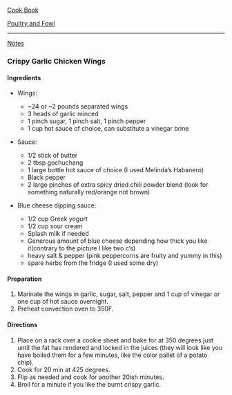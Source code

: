 [Cook Book](https://github.com/vmsmith/CookBook/blob/master/README.md)  

[Poultry and Fowl](https://github.com/vmsmith/CookBook/blob/master/poultry_fowl.md)  

-----  

[Notes](https://github.com/vmsmith/CookBook/blob/master/notes.md)  

### Crispy Garlic Chicken Wings  

#### Ingredients   

* Wings:  
  * ~24 or ~2 pounds separated wings  
  * 3 heads of garlic minced  
  * 1 pinch sugar, 1 pinch salt, 1 pinch pepper  
  * 1 cup hot sauce of choice, can substitute a vinegar brine  

* Sauce:
  * 1/2 stick of butter  
  * 2 tbsp gochuchang  
  * 1 large bottle hot sauce of choice (I used Melinda’s Habanero)  
  * Black pepper  
  * 2 large pinches of extra spicy dried chili powder blend (look for something naturally red/orange not brown)  

* Blue cheese dipping sauce:  
  * 1/2 cup Greek yogurt  
  * 1/2 cup sour cream  
  * Splash milk if needed  
  * Generous amount of blue cheese depending how thick you like it(contrary to the picture I like two c’s)  
  * heavy salt & pepper (pink peppercorns are fruity and yummy in this)  
  * spare herbs from the fridge (I used some dry)  


#### Preparation  

1. Marinate the wings in garlic, sugar, salt, pepper and 1 cup of vinegar or one cup of hot sauce overnight.  
2. Preheat convection oven to 350F. 

#### Directions  

1. Place on a rack over a cookie sheet and bake for at 350 degrees just until the fat has rendered and locked in the juices (they will look like you have boiled them for a few minutes, like the color pallet of a potato chip).  
2. Cook for 20 min at 425 degrees.  
3. Flip as needed and cook for another 20ish minutes.  
4. Broil for a minute if you like the burnt crispy garlic.  



